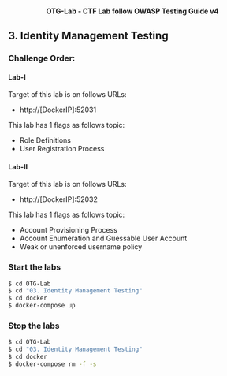 <h4 align="center">OTG-Lab - CTF Lab follow OWASP Testing Guide v4</h4>

## 3. Identity Management Testing

### Challenge Order:

#### Lab-I

Target of this lab is on follows URLs:

* http://[DockerIP]:52031

This lab has 1 flags as follows topic:

- Role Definitions
- User Registration Process

#### Lab-II

Target of this lab is on follows URLs:

* http://[DockerIP]:52032

This lab has 1 flags as follows topic:

- Account Provisioning Process
- Account Enumeration and Guessable User Account
- Weak or unenforced username policy

### Start the labs

```bash
$ cd OTG-Lab
$ cd "03. Identity Management Testing"
$ cd docker
$ docker-compose up
```

### Stop the labs

```bash
$ cd OTG-Lab
$ cd "03. Identity Management Testing"
$ cd docker
$ docker-compose rm -f -s
```

